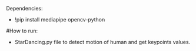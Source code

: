 Dependencies:

- !pip install mediapipe opencv-python


#How to run:
- StarDancing.py file  to detect motion of human and get keypoints values.
